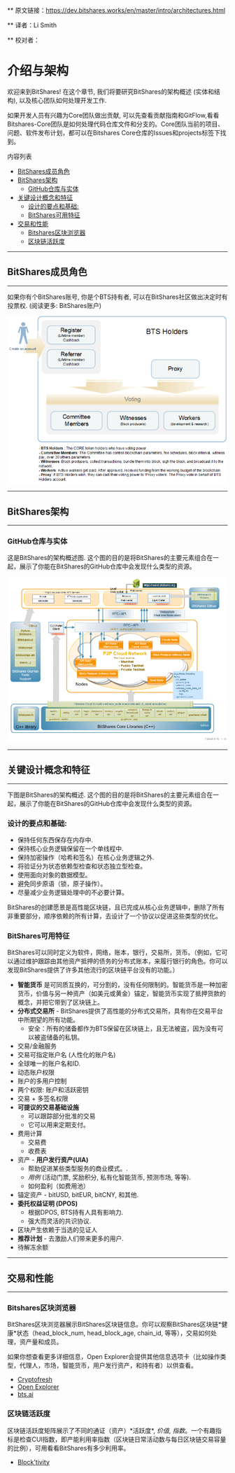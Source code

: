 ** 原文链接：https://dev.bitshares.works/en/master/intro/architectures.html

** 译者：Li Smith

** 校对者：

介绍与架构
==========

欢迎来到BitShares! 在这个章节, 我们将要研究BitShares的架构概述
(实体和结构), 以及核心团队如何处理开发工作.

如果开发人员有兴趣为Core团队做出贡献,
可以先查看贡献指南和GitFlow,看看Bitshares-Core团队是如何处理代码仓库文件和分支的。Core团队当前的项目、问题、软件发布计划，都可以在Bitshares
Core仓库的Issues和projects标签下找到。

内容列表
- [BitShares成员角色](#bitshares成员角色)
- [BitShares架构](#bitshares架构)
    - [GitHub仓库与实体](#github仓库与实体)
- [关键设计概念和特征](#关键设计概念和特征)
    - [设计的要点和基础:](#设计的要点和基础)
    - [BitShares可用特征](#bitshares可用特征)
- [交易和性能](#交易和性能)
    - [Bitshares区块浏览器](#bitshares区块浏览器)
    - [区块链活跃度](#区块链活跃度)


* * * * *

## BitShares成员角色
-----------------

如果你有个BitShares账号, 你是个BTS持有者,
可以在BitShares社区做出决定时有投票权. (阅读更多:
BitShares账户)

![image](../_static/structures/btsholders-v1.png)

* * * * *

## BitShares架构
-------------

### GitHub仓库与实体

这是BitShares的架构概述图.
这个图的目的是将BitShares的主要元素组合在一起，展示了你能在BitShares的GitHub仓库中会发现什么类型的资源。

![image](../_static/structures/bitshares-architecture-v3notop.png)

* * * * *

## 关键设计概念和特征
------------------

下图是BitShares的架构概述.
这个图的目的是将BitShares的主要元素组合在一起，展示了你能在BitShares的GitHub仓库中会发现什么类型的资源。

### 设计的要点和基础:

-   保持任何东西保存在内存中.
-   保持核心业务逻辑保留在一个单线程中.
-   保持加密操作（哈希和签名）在核心业务逻辑之外.
-   将验证分为状态依赖型检查和状态独立型检查。
-   使用面向对象的数据模型。
-   避免同步原语（锁，原子操作）。
-   尽量减少业务逻辑处理中的不必要计算。

BitShares的创建愿景是高性能区块链，且已完成从核心业务逻辑中，删除了所有非重要部分，顺序依赖的所有计算，去设计了一个协议以促进这些类型的优化。

### BitShares可用特征

BitShares可以同时定义为软件，网络，账本，银行，交易所，货币。（例如，它可以通过维护跟踪由其他资产抵押的债务的分布式账本，来履行银行的角色。你可以发现BitShares提供了许多其他流行的区块链平台没有的功能。）

-   **智能货币**
    是可同质互换的，可分割的，没有任何限制的。智能货币是一种加密货币，价值与另一种资产（如美元或黄金）锚定，智能货币实现了抵押货款的概念，并把它带到了区块链上。
-   **分布式交易所** -
    BitShares提供了高性能的分布式交易所，具有你在交易平台中所期望的所有功能。
    -   安全：所有的储备都作为BTS保留在区块链上，且无法被盗，因为没有可以被盗储备的私钥。
-   交易/金融服务
-   交易可指定账户名 (人性化的账户名)
-   全球唯一的账户名和ID.
-   动态账户权限
-   账户的多用户控制
-   两个权限: 账户和活跃密钥
-   交易 + 多签名权限
-   **可提议的交易基础设施**
    -   可以跟踪部分批准的交易
    -   它可以用来定期支付。
-   费用计算
    -   交易费
    -   收费表
-   资产 - **用户发行资产(UIA)**
    -   帮助促进某些类型服务的商业模式。.
    -   *用例* (活动门票, 奖励积分, 私有化智能货币, 预测市场, 等等).
    -   如何盈利（如费用池）
-   锚定资产 - bitUSD, bitEUR, bitCNY, 和其他.
-   **委托权益证明 (DPOS)**
    -   根据DPOS, BTS持有人具有影响力.
    -   强大而灵活的共识协议.
-   区块产生依赖于当选的见证人
-   **推荐计划** - 去激励人们带来更多的用户.
-   待解冻余额

* * * * *

## 交易和性能
----------

### Bitshares区块浏览器

BitShares区块浏览器展示BitShares区块链信息。你可以观察BitShares区块链\*健康\*状态（head\_block\_num,
head\_block\_age, chain\_id, 等等），交易如何处理，资产量和成员。

如果你想查看更多详细信息，Open
Explorer会提供其他信息选项卡（比如操作类型，代理人，市场，智能货币，用户发行资产，和持有者）以供查看。

-   [Cryptofresh](https://www.cryptofresh.com/)
-   [Open Explorer](http://open-explorer.io/)
-   [bts.ai](https://bts.ai/)

### 区块链活跃度

区块链活跃度矩阵展示了不同的通证（资产）\*活跃度\*, *价值*,
*指数*。一个有趣指标是检查CUI指数，即产能利用率指数（区块链日常活动数与每日区块链交易容量的比例），可用看看BitShares有多少利用率。

-   [Block'tivity](http://blocktivity.info/)

